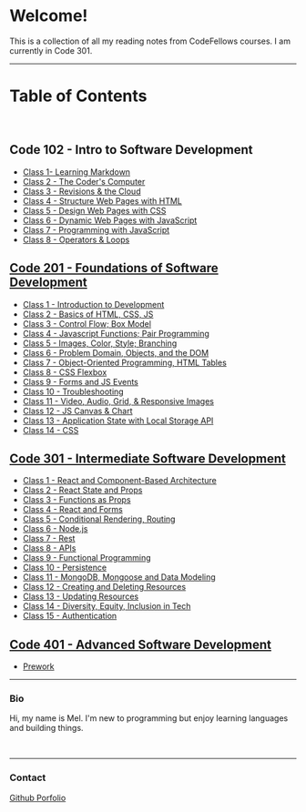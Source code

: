 # Welcome!

This is a collection of all my reading notes from CodeFellows courses. I am currently in Code 301.

---

# Table of Contents
<br>

## Code 102 - Intro to Software Development

- [Class 1- Learning Markdown](https://mel-johnston.github.io/reading-notes/102/class1)
- [Class 2 - The Coder's Computer](https://mel-johnston.github.io/reading-notes/102/class2)
- [Class 3 - Revisions & the Cloud](https://mel-johnston.github.io/reading-notes/102/class3)
- [Class 4 - Structure Web Pages with HTML](https://mel-johnston.github.io/reading-notes/102/class4)
- [Class 5 - Design Web Pages with CSS](https://mel-johnston.github.io/reading-notes/102/class5)
- [Class 6 - Dynamic Web Pages with JavaScript](https://mel-johnston.github.io/reading-notes/102/class6)
- [Class 7 - Programming with JavaScript](https://mel-johnston.github.io/reading-notes/102/class7)
- [Class 8 - Operators & Loops](https://mel-johnston.github.io/reading-notes/102/class8)

## [Code 201 - Foundations of Software Development](https://github.com/codefellows/seattle-code-201d93)

- [Class 1 - Introduction to Development](https://mel-johnston.github.io/reading-notes/201/class1)
- [Class 2 - Basics of HTML, CSS, JS](https://mel-johnston.github.io/reading-notes/201/class2)
- [Class 3 - Control Flow; Box Model](https://mel-johnston.github.io/reading-notes/201/class3)
- [Class 4 - Javascript Functions; Pair Programming](https://mel-johnston.github.io/reading-notes/201/class4)
- [Class 5 - Images, Color, Style; Branching](https://mel-johnston.github.io/reading-notes/201/class5)
- [Class 6 - Problem Domain, Objects, and the DOM](https://mel-johnston.github.io/reading-notes/201/class6)
- [Class 7 - Object-Oriented Programming, HTML Tables](https://mel-johnston.github.io/reading-notes/201/class7)
- [Class 8 - CSS Flexbox](https://mel-johnston.github.io/reading-notes/201/class8)
- [Class 9 - Forms and JS Events](https://mel-johnston.github.io/reading-notes/201/class9)
- [Class 10 - Troubleshooting](https://mel-johnston.github.io/reading-notes/201/class10)
- [Class 11 - Video, Audio, Grid, & Responsive Images](https://mel-johnston.github.io/reading-notes/201/class11)
- [Class 12 - JS Canvas & Chart](https://mel-johnston.github.io/reading-notes/201/class12)
- [Class 13 - Application State with Local Storage API](https://mel-johnston.github.io/reading-notes/201/class13)
- [Class 14 - CSS](https://mel-johnston.github.io/reading-notes/201/class14)

## [Code 301 - Intermediate Software Development](https://github.com/codefellows/seattle-code-301d93)

- [Class 1 - React and Component-Based Architecture](https://mel-johnston.github.io/reading-notes/301/class1)
- [Class 2 - React State and Props](https://mel-johnston.github.io/reading-notes/301/class2)
- [Class 3 - Functions as Props](https://mel-johnston.github.io/reading-notes/301/class3)
- [Class 4 - React and Forms](https://mel-johnston.github.io/reading-notes/301/class4)
- [Class 5 - Conditional Rendering, Routing](https://mel-johnston.github.io/reading-notes/301/class5)
- [Class 6 - Node.js](https://mel-johnston.github.io/reading-notes/301/class6)
- [Class 7 - Rest](https://mel-johnston.github.io/reading-notes/301/class7)
- [Class 8 - APIs](https://mel-johnston.github.io/reading-notes/301/class8)
- [Class 9 - Functional Programming](https://mel-johnston.github.io/reading-notes/301/class9)
- [Class 10 - Persistence](https://mel-johnston.github.io/reading-notes/301/class10)
- [Class 11 - MongoDB, Mongoose and Data Modeling](https://mel-johnston.github.io/reading-notes/301/class11)
- [Class 12 - Creating and Deleting Resources](https://mel-johnston.github.io/reading-notes/301/class12)
- [Class 13 - Updating Resources](https://mel-johnston.github.io/reading-notes/301/class13)
- [Class 14 - Diversity, Equity, Inclusion in Tech](https://mel-johnston.github.io/reading-notes/301/class14)
- [Class 15 - Authentication](https://mel-johnston.github.io/reading-notes/301/class15)



## [Code 401 - Advanced Software Development](https://github.com/codefellows/seattle-code-javascript-401d51)

- [Prework](https://mel-johnston.github.io/reading-notes/401/prework)


---

### Bio

Hi, my name is Mel. I'm new to programming but enjoy learning languages and building things.

<br>

---
### Contact

[Github Porfolio](https://github.com/mel-johnston)
